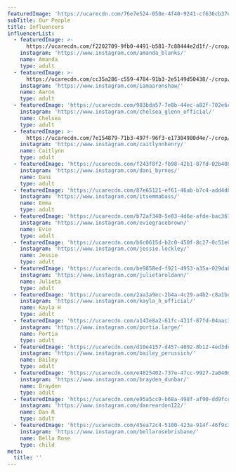 ```yaml
---
featuredImage: 'https://ucarecdn.com/76e7e524-050e-4f40-9241-cf636cb37e49/'
subTitle: Our People
title: Influencers
influencerList:
  - featuredImage: >-
      https://ucarecdn.com/f2202709-9fb0-4491-b581-7c88444e2d1f/-/crop/455x575/0,0/-/preview/
    instagram: 'https://www.instagram.com/amanda_blanks/'
    name: Amanda
    type: adult
  - featuredImage: >-
      https://ucarecdn.com/cc35a286-c559-4784-91b3-2e5149d50438/-/crop/499x529/85,0/-/preview/
    instagram: 'https://www.instagram.com/iamaaronshaw/'
    name: Aaron
    type: adult
  - featuredImage: 'https://ucarecdn.com/983bda57-7e8b-44ec-a82f-702e6c482b3a/'
    instagram: 'https://www.instagram.com/chelsea_glenn_official/'
    name: Chelsea
    type: adult
  - featuredImage: >-
      https://ucarecdn.com/7e154879-71b3-497f-96f3-e17384980d4e/-/crop/575x867/0,76/-/preview/
    instagram: 'https://www.instagram.com/caitlynnhenry/'
    name: Caitlynn
    type: adult
  - featuredImage: 'https://ucarecdn.com/f243f0f2-fb98-42b1-87fd-02b4084d2bfe/'
    instagram: 'https://www.instagram.com/dani_byrnes/'
    name: Dani
    type: adult
  - featuredImage: 'https://ucarecdn.com/87e65121-ef61-46ab-b7c4-add4d8b38123/'
    instagram: 'https://www.instagram.com/itsemmabass/'
    name: Emma
    type: adult
  - featuredImage: 'https://ucarecdn.com/b72af340-5e83-4d6e-afde-bac367942976/'
    instagram: 'https://www.instagram.com/eviegracebrown/'
    name: Evie
    type: adult
  - featuredImage: 'https://ucarecdn.com/b6c0615d-b2c0-450f-8c27-0c51e0173dd3/'
    instagram: 'https://www.instagram.com/jessie.lockley/'
    name: Jessie
    type: adult
  - featuredImage: 'https://ucarecdn.com/be9858ed-f921-4953-a35a-029da814b6e2/'
    instagram: 'https://www.instagram.com/julietaroldann/'
    name: Julieta
    type: adult
  - featuredImage: 'https://ucarecdn.com/2aa3a9ec-2b4a-4c29-a4b2-c8a1bcd782c3/'
    instagram: 'https://www.instagram.com/kayla_h_official/'
    name: Kayla H
    type: adult
  - featuredImage: 'https://ucarecdn.com/a143e8a2-61fc-431f-87fd-04aac1c76b87/'
    instagram: 'https://www.instagram.com/portia.large/'
    name: Portia
    type: adult
  - featuredImage: 'https://ucarecdn.com/d10e4157-d457-4092-8b12-4ed3dcae43c5/'
    instagram: 'https://www.instagram.com/bailey_perussich/'
    name: Bailey
    type: adult
  - featuredImage: 'https://ucarecdn.com/e4825402-737e-47cc-9927-2a040dc5420f/'
    instagram: 'https://www.instagram.com/brayden_dunbar/'
    name: Brayden
    type: adult
  - featuredImage: 'https://ucarecdn.com/e95a5cc9-b68a-498f-af90-dd9fcc40f483/'
    instagram: 'https://www.instagram.com/danreardon122/'
    name: Dan R
    type: adult
  - featuredImage: 'https://ucarecdn.com/45ea72c4-5100-423a-914f-46f9c379defe/'
    instagram: 'https://www.instagram.com/bellarosebrisbane/'
    name: Bella Rose
    type: child
meta:
  title: ''
---
```


